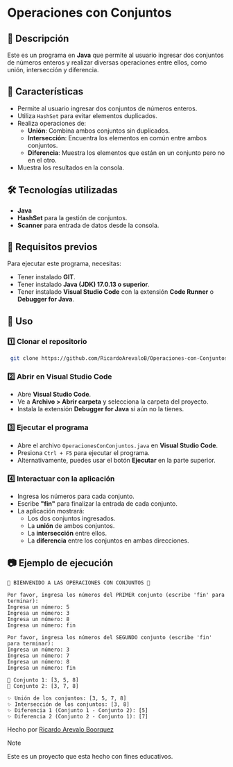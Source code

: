 # Operaciones con Conjuntos

## 📌 Descripción
Este es un programa en **Java** que permite al usuario ingresar dos conjuntos de números enteros y realizar diversas operaciones entre ellos, como unión, intersección y diferencia.

## 🚀 Características
- Permite al usuario ingresar dos conjuntos de números enteros.
- Utiliza `HashSet` para evitar elementos duplicados.
- Realiza operaciones de:
  - **Unión**: Combina ambos conjuntos sin duplicados.
  - **Intersección**: Encuentra los elementos en común entre ambos conjuntos.
  - **Diferencia**: Muestra los elementos que están en un conjunto pero no en el otro.
- Muestra los resultados en la consola.

## 🛠️ Tecnologías utilizadas
- **Java**
- **HashSet** para la gestión de conjuntos.
- **Scanner** para entrada de datos desde la consola.

## 📌 Requisitos previos
Para ejecutar este programa, necesitas:
- Tener instalado **GIT**.
- Tener instalado **Java (JDK) 17.0.13 o superior**.
- Tener instalado **Visual Studio Code** con la extensión **Code Runner** o **Debugger for Java**.

## 📖 Uso
### 1️⃣ Clonar el repositorio
```bash
 git clone https://github.com/RicardoArevaloB/Operaciones-con-Conjuntos.git
```

### 2️⃣ Abrir en Visual Studio Code
- Abre **Visual Studio Code**.
- Ve a **Archivo > Abrir carpeta** y selecciona la carpeta del proyecto.
- Instala la extensión **Debugger for Java** si aún no la tienes.

### 3️⃣ Ejecutar el programa
- Abre el archivo `OperacionesConConjuntos.java` en **Visual Studio Code**.
- Presiona `Ctrl + F5` para ejecutar el programa.
- Alternativamente, puedes usar el botón **Ejecutar** en la parte superior.

### 4️⃣ Interactuar con la aplicación
- Ingresa los números para cada conjunto.
- Escribe **"fin"** para finalizar la entrada de cada conjunto.
- La aplicación mostrará:
  - Los dos conjuntos ingresados.
  - La **unión** de ambos conjuntos.
  - La **intersección** entre ellos.
  - La **diferencia** entre los conjuntos en ambas direcciones.

## 📷 Ejemplo de ejecución
```
🌟 BIENVENIDO A LAS OPERACIONES CON CONJUNTOS 🌟

Por favor, ingresa los números del PRIMER conjunto (escribe 'fin' para terminar):
Ingresa un número: 5
Ingresa un número: 3
Ingresa un número: 8
Ingresa un número: fin

Por favor, ingresa los números del SEGUNDO conjunto (escribe 'fin' para terminar):
Ingresa un número: 3
Ingresa un número: 7
Ingresa un número: 8
Ingresa un número: fin

📝 Conjunto 1: [3, 5, 8]
📝 Conjunto 2: [3, 7, 8]

✨ Unión de los conjuntos: [3, 5, 7, 8]
✨ Intersección de los conjuntos: [3, 8]
✨ Diferencia 1 (Conjunto 1 - Conjunto 2): [5]
✨ Diferencia 2 (Conjunto 2 - Conjunto 1): [7]
```

Hecho por [Ricardo Arevalo Boorquez](https://github.com/RicardoArevaloB)

>[!NOTE]
>Este es un proyecto que esta hecho con fines educativos.



